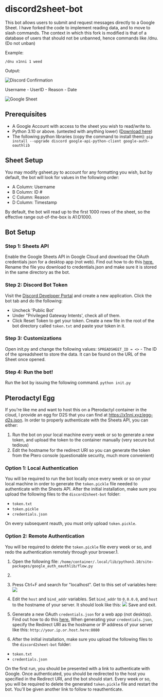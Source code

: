 # discord2sheet-bot

This bot allows users to submit and request messages directly to a Google Sheet. I have forked the code to implement reading data, and to move to slash commands.
The context in which this fork is modified is that of a database of users that should not be unbanned, hence commands like /dnu. (Do not unban)

Example:

`/dnu x1nni 1 weed`

Output:

![Discord Confirmation](https://i.imgur.com/ZDzEPE1.png)

Username - UserID - Reason - Date

![Google Sheet](https://i.imgur.com/7uPTCwP.png)

## Prerequisites
- A Google Account with access to the sheet you wish to read/write to.
- Python 3.10 or above. (untested with anything lower) ([Download here](https://www.python.org/))
- The following python libraries (copy the command to install them): `pip install --upgrade discord google-api-python-client google-auth-oauthlib`
## Sheet Setup
You may modify gsheet.py to account for any formatting you wish, but by default, the bot will look for values in the following order:

- A Column: Username
- B Column: ID #
- C Column: Reason
- D Column: Timestamp
  
By default, the bot will read up to the first 1000 rows of the sheet, so the effective range out-of-the-box is A1:D1000.

## Bot Setup

### Step 1: Sheets API
Enable the Google Sheets API in Google Cloud and download the OAuth credentials json for a desktop app (not web). Find out how to do this [here.](https://developers.google.com/sheets/api/quickstart/python#enable_the_api)
Rename the file you download to credentials.json and make sure it is stored in the same directory as the bot.

### Step 2: Discord Bot Token
Visit the [Discord Developer Portal](https://discord.com/developers) and create a new application. Click the bot tab and do the following:
- Uncheck 'Public Bot'
- Under "Privileged Gateway Intents', check all of them.
- Click Reset Token to get your token.
Create a new file in the root of the bot directory called `token.txt` and paste your token in it.

### Step 3: Customizations
Open init.py and change the following values:
`SPREADSHEET_ID = <>` - The ID of the spreadsheet to store the data. It can be found on the URL of the Sheet once opened.

### Step 4: Run the bot!
Run the bot by issuing the following command.
`python init.py`

## Pterodactyl Egg
If you're like me and want to host this on a Pterodactyl container in the cloud, I provide an egg for D2S that you can find at https://x1nni.xyz/egg-d2s.json.
In order to properly authenticate with the Sheets API, you can either:
1. Run the bot on your local machine every week or so to generate a new token, and upload the token to the container manually (very secure but tedious)
2. Edit the hostname for the redirect URI so you can generate the token from the Ptero console (questionable security, much more convenient)

### Option 1: Local Authentication
You will be required to run the bot locally once every week or so on your local machine in order to generate the `token.pickle` file needed to authenticate with the Sheets API.
After the initial installation, make sure you upload the following files to the `discord2sheet-bot` folder:

- `token.txt`
- `token.pickle`
- `credentials.json`

On every subsequent reauth, you must only upload `token.pickle`.

### Option 2: Remote Authentication
You will be required to delete the `token.pickle` file every week or so, and redo the authentication remotely through your browser.1. 

1. Open the following file: `/home/container/.local/lib/python3.10/site-packages/google_auth_oauthlib/flow.py`
2. 
3. Press Ctrl+F and search for "localhost". Get to this set of variables here:
![](https://i.imgur.com/AsjFCvx.png)

4. Edit the `host` and `bind_addr` variables. Set `bind_addr` to `0.0.0.0`, and `host` to the hostname of your server. It should look like this:
![](https://i.imgur.com/WVXhUKk.png)
Save and exit.

5. Generate a new OAuth `credentials.json` for a web app (not desktop). Find out how to do this [here.](https://developers.google.com/sheets/api/quickstart/python#enable_the_api)
When generating your `credentials.json`, specify the Redirect URI as the hostname or IP address of your server like this: `http://your.ip.or.host.here:8080`

6. After the initial installation, make sure you upload the following files to the `discord2sheet-bot` folder:

- `token.txt`
- `credentials.json`

On the first run, you should be presented with a link to authenticate with Google. Once authenticated, you should be redirected to the host you specified in the Redirect URI, and the bot should start.
Every week or so, you will be required to delete the generated `token.pickle` file and restart the bot. You'll be given another link to follow to reauthenticate.
